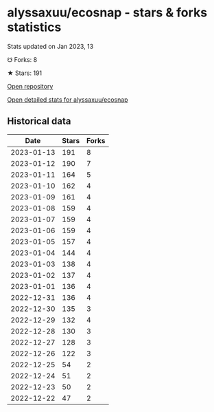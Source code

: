 # alyssaxuu/ecosnap - stars & forks statistics

Stats updated on Jan 2023, 13

☋ Forks: 8

★ Stars: 191

[Open repository](https://github.com/alyssaxuu/ecosnap)

[Open detailed stats for alyssaxuu/ecosnap](https://reviewgithub.com/rep/alyssaxuu/ecosnap)

## Historical data
| Date | Stars | Forks |
|------|-------|-------|
| 2023-01-13 | 191 | 8 | 
| 2023-01-12 | 190 | 7 | 
| 2023-01-11 | 164 | 5 | 
| 2023-01-10 | 162 | 4 | 
| 2023-01-09 | 161 | 4 | 
| 2023-01-08 | 159 | 4 | 
| 2023-01-07 | 159 | 4 | 
| 2023-01-06 | 159 | 4 | 
| 2023-01-05 | 157 | 4 | 
| 2023-01-04 | 144 | 4 | 
| 2023-01-03 | 138 | 4 | 
| 2023-01-02 | 137 | 4 | 
| 2023-01-01 | 136 | 4 | 
| 2022-12-31 | 136 | 4 | 
| 2022-12-30 | 135 | 3 | 
| 2022-12-29 | 132 | 4 | 
| 2022-12-28 | 130 | 3 | 
| 2022-12-27 | 128 | 3 | 
| 2022-12-26 | 122 | 3 | 
| 2022-12-25 | 54 | 2 | 
| 2022-12-24 | 51 | 2 | 
| 2022-12-23 | 50 | 2 | 
| 2022-12-22 | 47 | 2 | 

